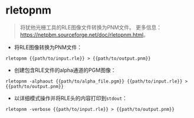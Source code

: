 # rletopnm

> 将犹他光栅工具的RLE图像文件转换为PNM文件。
> 更多信息：<https://netpbm.sourceforge.net/doc/rletopnm.html>。

- 将RLE图像转换为PNM文件：

`rletopnm {{path/to/input.rle}} > {{path/to/output.pnm}}`

- 创建包含RLE文件的alpha通道的PGM图像：

`rletopnm -alphaout {{path/to/alpha_file.pgm}} {{path/to/input.rle}} > {{path/to/output.pnm}}`

- 以详细模式操作并将RLE头的内容打印到`stdout`：

`rletopnm -verbose {{path/to/input.rle}} > {{path/to/output.pnm}}`
